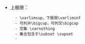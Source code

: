 - 上极限：
        
        - \varlimsup，下极限\varliminf
        - 可列并\bigcup，可列交\bigcap
        - 空集 \varnothing
        - 集合包含于\subset \supset
        - 